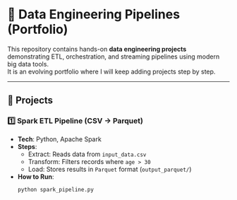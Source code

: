 # 🚀 Data Engineering Pipelines (Portfolio)

This repository contains hands-on **data engineering projects** demonstrating ETL, orchestration, and streaming pipelines using modern big data tools.  
It is an evolving portfolio where I will keep adding projects step by step.  

---

## 📂 Projects

### 1️⃣ Spark ETL Pipeline (CSV → Parquet)
- **Tech**: Python, Apache Spark  
- **Steps**:
  - Extract: Reads data from `input_data.csv`
  - Transform: Filters records where `age > 30`
  - Load: Stores results in `Parquet` format (`output_parquet/`)  
- **How to Run**:
  ```bash
  python spark_pipeline.py
